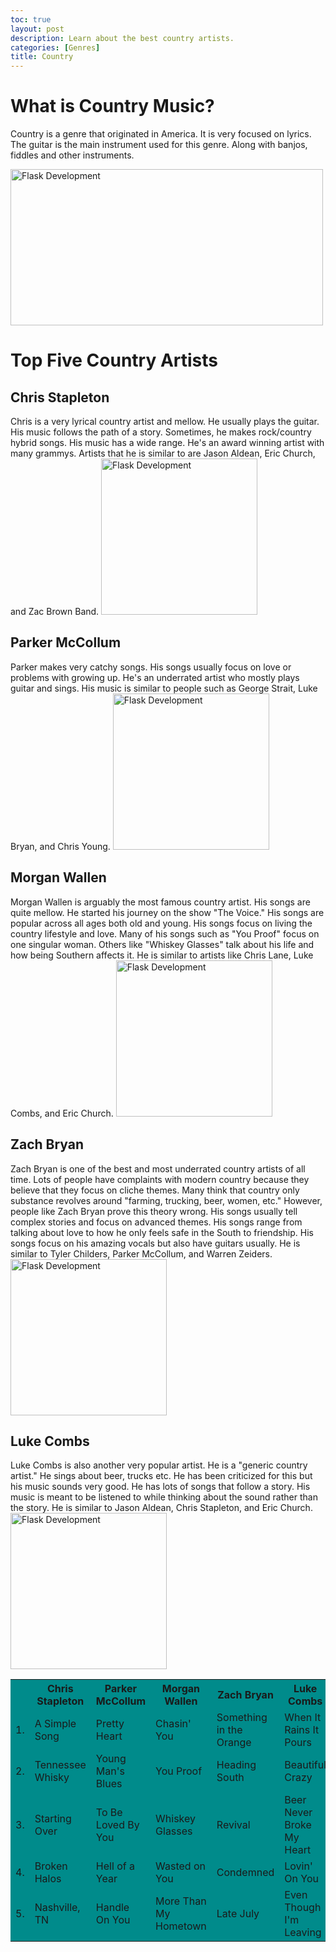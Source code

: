 ```yaml
---
toc: true 
layout: post
description: Learn about the best country artists. 
categories: [Genres]
title: Country
---
```


# What is Country Music?
Country is a genre that originated in America. It is very focused on lyrics. The guitar is the main instrument used for this genre. Along with banjos, fiddles and other instruments.
 
<img src="https://www.cmuse.org/wp-content/uploads/2020/06/Characteristics-of-Country-Music.jpg" alt="Flask Development" height="250" width="500">
 
# Top Five Country Artists
## Chris Stapleton
Chris is a very lyrical country artist and mellow. He usually plays the guitar. His music follows the path of a story. Sometimes, he makes rock/country hybrid songs. His music has a wide range. He's an award winning artist with many grammys. Artists that he is similar to are Jason Aldean, Eric Church, and Zac Brown Band.
<img src="https://www.umgnashville.com/wp-content/uploads/2015/06/Chris-906x680.jpg" alt="Flask Development" height="250">
 
## Parker McCollum
Parker makes very catchy songs. His songs usually focus on love or problems with growing up. He's an underrated artist who mostly plays guitar and sings. His music is similar to people such as George Strait, Luke Bryan, and Chris Young.
<img src="https://www.parkermccollum.com/files/2021/07/parker-subscribe-img.jpg" alt="Flask Development" height="250">
 
## Morgan Wallen
Morgan Wallen is arguably the most famous country artist. His songs are quite mellow. He started his journey on the show "The Voice." His songs are popular across all ages both old and young. His songs focus on living the country lifestyle and love. Many of his songs such as "You Proof" focus on one singular woman. Others like "Whiskey Glasses" talk about his life and how being Southern affects it. He is similar to artists like Chris Lane, Luke Combs, and Eric Church.
<img src="https://s1.ticketm.net/dam/a/587/8ce3e25d-1b7e-4f8c-a61f-ff001557e587_1512691_TABLET_LANDSCAPE_LARGE_16_9.jpg" alt="Flask Development" height="250">
 
## Zach Bryan
Zach Bryan is one of the best and most underrated country artists of all time. Lots of people have complaints with modern country because they believe that they focus on cliche themes. Many think that country only substance revolves around "farming, trucking, beer, women, etc." However, people like Zach Bryan prove this theory wrong. His songs usually tell complex stories and focus on advanced themes. His songs range from talking about love to how he only feels safe in the South to friendship. His songs focus on his amazing vocals but also have guitars usually. He is similar to Tyler Childers, Parker McCollum, and Warren Zeiders.
<img src="https://static.stereogum.com/uploads/2022/07/27ABF3C5-71C5-4340-88BF-3CDF9D5E14CD-1657994613.jpeg" alt="Flask Development" height="250">
 
## Luke Combs
Luke Combs is also another very popular artist. He is a "generic country artist." He sings about beer, trucks etc. He has been criticized for this but his music sounds very good. He has lots of songs that follow a story. His music is meant to be listened to while thinking about the sound rather than the story. He is similar to Jason Aldean, Chris Stapleton, and Eric Church.
<img src="https://townsquare.media/site/204/files/2022/07/attachment-luke-combs.jpg?w=1200&zc=1&s=0&a=t&q=90" alt="Flask Development" height="250">
 
<div class="px-5 py-5 mx-auto" style="background-color:darkcyan">
       <table>
           <tr>
               <th> </th>
               <th>Chris Stapleton</th>
               <th>Parker McCollum</th>
               <th>Morgan Wallen</th>
               <th>Zach Bryan </th>
               <th>Luke Combs</th>
           </tr>
           <tr>
               <td>1.</td>
               <td>A Simple Song</td>
               <td>Pretty Heart</td>
               <td>Chasin' You</td>
               <td>Something in the Orange</td>
               <td>When It Rains It Pours</td>
           </tr>
           <tr>
               <td>2.</td>
               <td>Tennessee Whisky</td>
               <td>Young Man's Blues</td>
               <td>You Proof</td>
               <td>Heading South</td>
               <td>Beautiful Crazy</td>
           </tr>
           <tr>
               <td>3.</td>
               <td>Starting Over</td>
               <td>To Be Loved By You</td>
               <td>Whiskey Glasses</td>
               <td>Revival</td>
               <td>Beer Never Broke My Heart</td>
           </tr>
           <tr>
               <td>4.</td>
               <td>Broken Halos</td>
               <td>Hell of a Year</td>
               <td>Wasted on You</td>
               <td>Condemned</td>
               <td>Lovin' On You</td>
           </tr>
           <tr>
               <td>5.</td>
               <td>Nashville, TN </td>
               <td>Handle On You</td>
               <td>More Than My Hometown</td>
               <td>Late July</td>
               <td>Even Though I'm Leaving</td>
           </tr>
       </table>
   </div>

